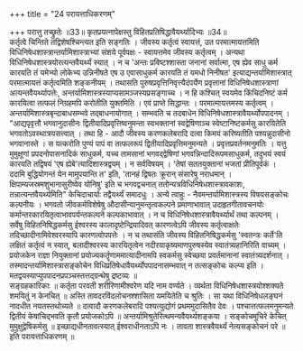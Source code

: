 +++
title = "24 परायत्ताधिकरणम्"

+++
परात्तु तच्छ्रुतेः ॥33॥ कृतप्रयत्नापेक्षस्तु विहितप्रतिषिद्धावैयर्थ्यादिभ्यः ॥34॥   
कर्तृत्वे चिन्तिते तद्विशेषश्चिन्त्यत इति सङ्गतिः । जीवस्य कर्तृत्वं स्वायत्तं, उत परमात्मायत्तमिति विधिनिषेधशास्त्रान्तर्यामिशास्त्राभ्यां संशये पूर्वपक्षः - स्वायत्तमेव जीवस्य कर्तृत्वम् । अन्यथा विधिनिषेधशास्त्रयोरत्यन्तवैयर्थ्यं स्यात् । न च 'अन्तः प्रविष्टश्शास्ता जनानां सर्वात्मा, एष ह्येव साधु कर्म कारयति तं यमेभ्यो लोकेभ्य उन्निनीषते एष उ एवासाधुकर्म कारयति तं यमधो निनीषत' इत्याद्यन्तर्यामिशास्त्रात् परमात्मायत्तं कर्तृत्वमिति शङ्कनीयम् । तथासति पुरुषप्रवृत्तिनिवृत्त्यैदंपर्येण प्रवृत्तानां विधिनिषेधशास्त्राणां अत्यन्तवैयर्थ्यापत्तेः, अन्तर्यामिशास्त्रस्याप्यसामञ्जस्यप्रसङ्गाच्च । न हि कश्चित् स्वयमेव किंचिदनिष्टं कर्म कारयित्वा तत्फलं निग्रहमपि करोतीति युक्तमिति । एवं प्राप्ते सिद्धान्तः । परमात्मायत्तमस्य कर्तृत्वम् । अन्तर्यामिशास्त्रबृन्दाबाधसम्भवे तद्बाधनायोगात् । सम्भवति च तदबाधेन विधिनिषेधशास्त्रावैयर्थ्योपपादनम् । "आद्यपृवृत्तौ भगवानुदासीनः द्वितीयादिप्रवृत्तिष्वनुमन्ता स्वभक्तानां स्वद्वेषिणाञ्च स्वेष्टानिष्टकर्मसु कारयितेति भगवतोऽवस्थात्रयसत्त्वात् । तथा हि - आदौ जीवस्य करणकलेबरादि दत्वा किमयं करिष्यतीति पश्यन्नुदासीनो भगवानास्ते । स यत्करोति पुण्यं पापं वा तत्फलरूपं द्वितीयादिप्रवृत्तिमनुमन्यते । प्रवृत्तप्रवर्तनमनुमतिः । यत्तु मुमुक्षूणां प्रपदनोपासनादिकं साधुकर्म, यच्च तामसानां भगवद्द्वेषिणां भगवन्निन्दादिरूपमसाधुकर्म, तदुभयं स्वयं कारयति तद्विषयं 'एष ह्येबे'त्यादिशास्त्रद्वयम् । न सर्वविषयम् । 'तेषां सततयुक्तानां भजतां प्रीतिपूर्वकं । ददामि बुद्धियोगन्तं येन मामुपयान्ति त' इति, 'तानहं द्विषतः क्रूरान् संसारेषु नराधमान् । क्षिपाम्यजस्रमशुभानासुरीष्वेव योनिषु' इति च भगवद्वचनात् ततोन्यत्रविधिनिषेधशास्त्रावकाशः, तन्नात्यन्तवैयर्थ्यमिति" केचिदाचार्याः तद्वैयर्थ्यं समादधुः । अन्ये त्वाहुः - नैवमन्तर्यामिशास्त्रस्य विषयसङ्कोचः कल्पनीयः । भगवतो जीवकर्मविशेषेषु औदासीन्यानुमन्तृत्वकल्पने प्रमाणाभावात् उदाहृतगीतावचनयोः कर्मान्तरकारयितृत्वाभावपर्यन्तकल्पने कल्पकाभावात् । न च विधिनिषेधशास्त्रावैयर्थ्यार्थं तथा कल्पनम् । सर्वेषु विहितनिषिद्धकर्मसु ईश्वरस्य कालादृष्टेन्द्रियादिवत् कारणत्वेऽपि जीवस्य कर्तृत्वाक्षतेः तदिच्छादीनामिवेश्वरस्यापि कारणत्वोपपत्तेः । न च तथासंति जीवस्य विहितनिषिद्धकर्मसु 'स्वतन्त्रः कर्ते'ति लक्षितं कर्तृत्वं न स्यात्, बलादीश्वरस्य कारयितृत्वेन नदीरयाकृष्यमाणपुरुषस्येव स्वातंत्र्यहानिरिति वाच्यम् । प्रयोजकेन राज्ञा नियुक्तानां प्रयोज्यकर्तॄणाममात्यादीनामपि स्वकर्मसु स्वेच्छया प्रवर्तमानानां स्वातंत्र्यदर्शनात् । तस्मादन्तर्यामिशास्त्रासङ्कोचेन विधिप्रतिषेधावैयर्थ्योपपादनासम्भवात् न तत्सङ्कोचः कल्प्य इति । मतद्वयस्याप्युपपादनप्रपञ्चस्तत्तद्ग्रन्थेषु द्रष्टव्यः ॥   
सङ्ग्रहकारिकाः ॥ कर्तृता परवती शरीरिणामीश्वरेण यदि नाम वर्ण्यते । व्यर्थता विधिनिषेधशास्त्रयोश्शक्यते शमयितुं न केनचित् ॥ अस्ति तावदरविंदलोचनश्शासिता यमयितेति च श्रुतिः । सा यथा विधिनिषेधलङ्घनं नादधीत नयतस्तथोच्यते ॥ दत्वादौ करणकलेबरादि पश्यत्युद्योगं प्रथममुदासितैव देवः । पश्चात्तत्फलमनुमन्यते द्वितीयं केषांचिद्भवति कृतौ प्रयोजकोऽपि ॥ अन्तर्यामिश्रुतेरित्थमन्यवैयर्थ्यशङ्कया । सङ्कोचमूचिरे केचित् मुमुक्षुद्वेषिकर्मसु ॥ इच्छाद्यधीनतावत्स्यात् ईश्वराधीनताऽपि नः । तावता शास्त्रवैयर्थ्यं नेत्यसङ्कोचनं परे ॥   
इति परायत्ताधिकरणम् ॥